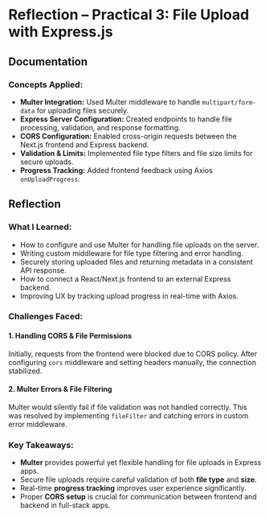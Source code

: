 # Reflection – Practical 3: File Upload with Express.js

## Documentation

### Concepts Applied:

* **Multer Integration:** Used Multer middleware to handle `multipart/form-data` for uploading files securely.
* **Express Server Configuration:** Created endpoints to handle file processing, validation, and response formatting.
* **CORS Configuration:** Enabled cross-origin requests between the Next.js frontend and Express backend.
* **Validation & Limits:** Implemented file type filters and file size limits for secure uploads.
* **Progress Tracking:** Added frontend feedback using Axios `onUploadProgress`.

## Reflection

### What I Learned:

* How to configure and use Multer for handling file uploads on the server.
* Writing custom middleware for file type filtering and error handling.
* Securely storing uploaded files and returning metadata in a consistent API response.
* How to connect a React/Next.js frontend to an external Express backend.
* Improving UX by tracking upload progress in real-time with Axios.

### Challenges Faced:

#### 1. Handling CORS & File Permissions

Initially, requests from the frontend were blocked due to CORS policy. After configuring `cors` middleware and setting headers manually, the connection stabilized.


#### 2. Multer Errors & File Filtering

Multer would silently fail if file validation was not handled correctly. This was resolved by implementing `fileFilter` and catching errors in custom error middleware.


### Key Takeaways:

* **Multer** provides powerful yet flexible handling for file uploads in Express apps.
* Secure file uploads require careful validation of both **file type** and **size**.
* Real-time **progress tracking** improves user experience significantly.
* Proper **CORS setup** is crucial for communication between frontend and backend in full-stack apps.